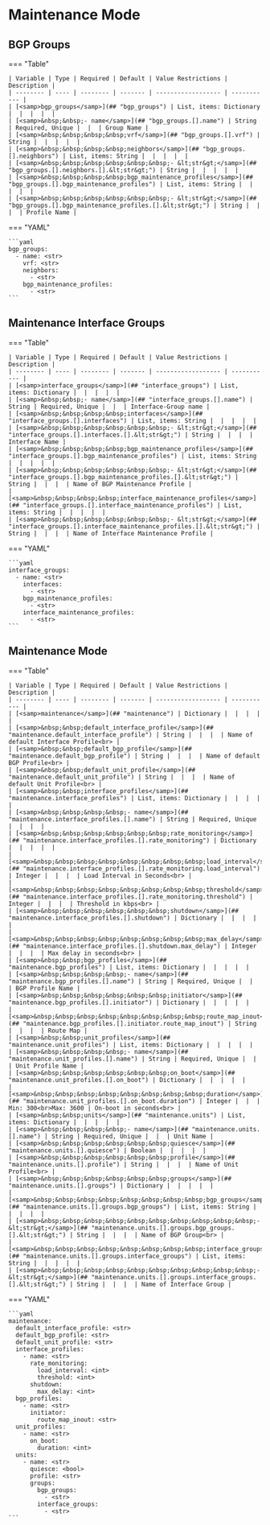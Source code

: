 
# Maintenance Mode

## BGP Groups

=== "Table"

    | Variable | Type | Required | Default | Value Restrictions | Description |
    | -------- | ---- | -------- | ------- | ------------------ | ----------- |
    | [<samp>bgp_groups</samp>](## "bgp_groups") | List, items: Dictionary |  |  |  |  |
    | [<samp>&nbsp;&nbsp;- name</samp>](## "bgp_groups.[].name") | String | Required, Unique |  |  | Group Name |
    | [<samp>&nbsp;&nbsp;&nbsp;&nbsp;vrf</samp>](## "bgp_groups.[].vrf") | String |  |  |  |  |
    | [<samp>&nbsp;&nbsp;&nbsp;&nbsp;neighbors</samp>](## "bgp_groups.[].neighbors") | List, items: String |  |  |  |  |
    | [<samp>&nbsp;&nbsp;&nbsp;&nbsp;&nbsp;&nbsp;- &lt;str&gt;</samp>](## "bgp_groups.[].neighbors.[].&lt;str&gt;") | String |  |  |  |  |
    | [<samp>&nbsp;&nbsp;&nbsp;&nbsp;bgp_maintenance_profiles</samp>](## "bgp_groups.[].bgp_maintenance_profiles") | List, items: String |  |  |  |  |
    | [<samp>&nbsp;&nbsp;&nbsp;&nbsp;&nbsp;&nbsp;- &lt;str&gt;</samp>](## "bgp_groups.[].bgp_maintenance_profiles.[].&lt;str&gt;") | String |  |  |  | Profile Name |

=== "YAML"

    ```yaml
    bgp_groups:
      - name: <str>
        vrf: <str>
        neighbors:
          - <str>
        bgp_maintenance_profiles:
          - <str>
    ```

## Maintenance Interface Groups

=== "Table"

    | Variable | Type | Required | Default | Value Restrictions | Description |
    | -------- | ---- | -------- | ------- | ------------------ | ----------- |
    | [<samp>interface_groups</samp>](## "interface_groups") | List, items: Dictionary |  |  |  |  |
    | [<samp>&nbsp;&nbsp;- name</samp>](## "interface_groups.[].name") | String | Required, Unique |  |  | Interface-Group name |
    | [<samp>&nbsp;&nbsp;&nbsp;&nbsp;interfaces</samp>](## "interface_groups.[].interfaces") | List, items: String |  |  |  |  |
    | [<samp>&nbsp;&nbsp;&nbsp;&nbsp;&nbsp;&nbsp;- &lt;str&gt;</samp>](## "interface_groups.[].interfaces.[].&lt;str&gt;") | String |  |  |  | Interface Name |
    | [<samp>&nbsp;&nbsp;&nbsp;&nbsp;bgp_maintenance_profiles</samp>](## "interface_groups.[].bgp_maintenance_profiles") | List, items: String |  |  |  |  |
    | [<samp>&nbsp;&nbsp;&nbsp;&nbsp;&nbsp;&nbsp;- &lt;str&gt;</samp>](## "interface_groups.[].bgp_maintenance_profiles.[].&lt;str&gt;") | String |  |  |  | Name of BGP Maintenance Profile |
    | [<samp>&nbsp;&nbsp;&nbsp;&nbsp;interface_maintenance_profiles</samp>](## "interface_groups.[].interface_maintenance_profiles") | List, items: String |  |  |  |  |
    | [<samp>&nbsp;&nbsp;&nbsp;&nbsp;&nbsp;&nbsp;- &lt;str&gt;</samp>](## "interface_groups.[].interface_maintenance_profiles.[].&lt;str&gt;") | String |  |  |  | Name of Interface Maintenance Profile |

=== "YAML"

    ```yaml
    interface_groups:
      - name: <str>
        interfaces:
          - <str>
        bgp_maintenance_profiles:
          - <str>
        interface_maintenance_profiles:
          - <str>
    ```

## Maintenance Mode

=== "Table"

    | Variable | Type | Required | Default | Value Restrictions | Description |
    | -------- | ---- | -------- | ------- | ------------------ | ----------- |
    | [<samp>maintenance</samp>](## "maintenance") | Dictionary |  |  |  |  |
    | [<samp>&nbsp;&nbsp;default_interface_profile</samp>](## "maintenance.default_interface_profile") | String |  |  |  | Name of default Interface Profile<br> |
    | [<samp>&nbsp;&nbsp;default_bgp_profile</samp>](## "maintenance.default_bgp_profile") | String |  |  |  | Name of default BGP Profile<br> |
    | [<samp>&nbsp;&nbsp;default_unit_profile</samp>](## "maintenance.default_unit_profile") | String |  |  |  | Name of default Unit Profile<br> |
    | [<samp>&nbsp;&nbsp;interface_profiles</samp>](## "maintenance.interface_profiles") | List, items: Dictionary |  |  |  |  |
    | [<samp>&nbsp;&nbsp;&nbsp;&nbsp;- name</samp>](## "maintenance.interface_profiles.[].name") | String | Required, Unique |  |  |  |
    | [<samp>&nbsp;&nbsp;&nbsp;&nbsp;&nbsp;&nbsp;rate_monitoring</samp>](## "maintenance.interface_profiles.[].rate_monitoring") | Dictionary |  |  |  |  |
    | [<samp>&nbsp;&nbsp;&nbsp;&nbsp;&nbsp;&nbsp;&nbsp;&nbsp;load_interval</samp>](## "maintenance.interface_profiles.[].rate_monitoring.load_interval") | Integer |  |  |  | Load Interval in Seconds<br> |
    | [<samp>&nbsp;&nbsp;&nbsp;&nbsp;&nbsp;&nbsp;&nbsp;&nbsp;threshold</samp>](## "maintenance.interface_profiles.[].rate_monitoring.threshold") | Integer |  |  |  | Threshold in kbps<br> |
    | [<samp>&nbsp;&nbsp;&nbsp;&nbsp;&nbsp;&nbsp;shutdown</samp>](## "maintenance.interface_profiles.[].shutdown") | Dictionary |  |  |  |  |
    | [<samp>&nbsp;&nbsp;&nbsp;&nbsp;&nbsp;&nbsp;&nbsp;&nbsp;max_delay</samp>](## "maintenance.interface_profiles.[].shutdown.max_delay") | Integer |  |  |  | Max delay in seconds<br> |
    | [<samp>&nbsp;&nbsp;bgp_profiles</samp>](## "maintenance.bgp_profiles") | List, items: Dictionary |  |  |  |  |
    | [<samp>&nbsp;&nbsp;&nbsp;&nbsp;- name</samp>](## "maintenance.bgp_profiles.[].name") | String | Required, Unique |  |  | BGP Profile Name |
    | [<samp>&nbsp;&nbsp;&nbsp;&nbsp;&nbsp;&nbsp;initiator</samp>](## "maintenance.bgp_profiles.[].initiator") | Dictionary |  |  |  |  |
    | [<samp>&nbsp;&nbsp;&nbsp;&nbsp;&nbsp;&nbsp;&nbsp;&nbsp;route_map_inout</samp>](## "maintenance.bgp_profiles.[].initiator.route_map_inout") | String |  |  |  | Route Map |
    | [<samp>&nbsp;&nbsp;unit_profiles</samp>](## "maintenance.unit_profiles") | List, items: Dictionary |  |  |  |  |
    | [<samp>&nbsp;&nbsp;&nbsp;&nbsp;- name</samp>](## "maintenance.unit_profiles.[].name") | String | Required, Unique |  |  | Unit Profile Name |
    | [<samp>&nbsp;&nbsp;&nbsp;&nbsp;&nbsp;&nbsp;on_boot</samp>](## "maintenance.unit_profiles.[].on_boot") | Dictionary |  |  |  |  |
    | [<samp>&nbsp;&nbsp;&nbsp;&nbsp;&nbsp;&nbsp;&nbsp;&nbsp;duration</samp>](## "maintenance.unit_profiles.[].on_boot.duration") | Integer |  |  | Min: 300<br>Max: 3600 | On-boot in seconds<br> |
    | [<samp>&nbsp;&nbsp;units</samp>](## "maintenance.units") | List, items: Dictionary |  |  |  |  |
    | [<samp>&nbsp;&nbsp;&nbsp;&nbsp;- name</samp>](## "maintenance.units.[].name") | String | Required, Unique |  |  | Unit Name |
    | [<samp>&nbsp;&nbsp;&nbsp;&nbsp;&nbsp;&nbsp;quiesce</samp>](## "maintenance.units.[].quiesce") | Boolean |  |  |  |  |
    | [<samp>&nbsp;&nbsp;&nbsp;&nbsp;&nbsp;&nbsp;profile</samp>](## "maintenance.units.[].profile") | String |  |  |  | Name of Unit Profile<br> |
    | [<samp>&nbsp;&nbsp;&nbsp;&nbsp;&nbsp;&nbsp;groups</samp>](## "maintenance.units.[].groups") | Dictionary |  |  |  |  |
    | [<samp>&nbsp;&nbsp;&nbsp;&nbsp;&nbsp;&nbsp;&nbsp;&nbsp;bgp_groups</samp>](## "maintenance.units.[].groups.bgp_groups") | List, items: String |  |  |  |  |
    | [<samp>&nbsp;&nbsp;&nbsp;&nbsp;&nbsp;&nbsp;&nbsp;&nbsp;&nbsp;&nbsp;- &lt;str&gt;</samp>](## "maintenance.units.[].groups.bgp_groups.[].&lt;str&gt;") | String |  |  |  | Name of BGP Group<br> |
    | [<samp>&nbsp;&nbsp;&nbsp;&nbsp;&nbsp;&nbsp;&nbsp;&nbsp;interface_groups</samp>](## "maintenance.units.[].groups.interface_groups") | List, items: String |  |  |  |  |
    | [<samp>&nbsp;&nbsp;&nbsp;&nbsp;&nbsp;&nbsp;&nbsp;&nbsp;&nbsp;&nbsp;- &lt;str&gt;</samp>](## "maintenance.units.[].groups.interface_groups.[].&lt;str&gt;") | String |  |  |  | Name of Interface Group |

=== "YAML"

    ```yaml
    maintenance:
      default_interface_profile: <str>
      default_bgp_profile: <str>
      default_unit_profile: <str>
      interface_profiles:
        - name: <str>
          rate_monitoring:
            load_interval: <int>
            threshold: <int>
          shutdown:
            max_delay: <int>
      bgp_profiles:
        - name: <str>
          initiator:
            route_map_inout: <str>
      unit_profiles:
        - name: <str>
          on_boot:
            duration: <int>
      units:
        - name: <str>
          quiesce: <bool>
          profile: <str>
          groups:
            bgp_groups:
              - <str>
            interface_groups:
              - <str>
    ```
